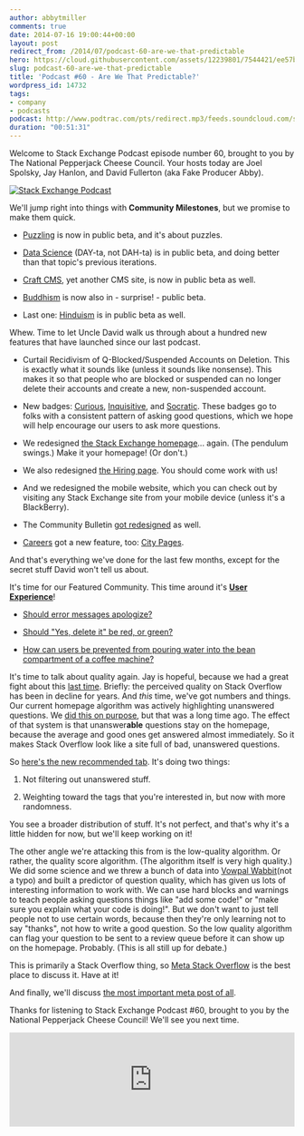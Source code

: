 ```yaml
---
author: abbytmiller
comments: true
date: 2014-07-16 19:00:44+00:00
layout: post
redirect_from: /2014/07/podcast-60-are-we-that-predictable
hero: https://cloud.githubusercontent.com/assets/12239801/7544421/ee57b6aa-f59a-11e4-8d24-4cf85b5646a9.jpg
slug: podcast-60-are-we-that-predictable
title: 'Podcast #60 - Are We That Predictable?'
wordpress_id: 14732
tags:
- company
- podcasts
podcast: http://www.podtrac.com/pts/redirect.mp3/feeds.soundcloud.com/stream/158893545-stack-exchange-stack-exchange-podcast-episode-60-are-we-that-predictable.mp3
duration: "00:51:31"
---
```


Welcome to Stack Exchange Podcast episode number 60, brought to you by The National Pepperjack Cheese Council. Your hosts today are Joel Spolsky, Jay Hanlon, and David Fullerton (aka Fake Producer Abby).

[![Stack Exchange Podcast](http://blog.stackoverflow.com/wp-content/uploads/podcast-og.png)](http://blog.stackoverflow.com/2014/07/podcast-60-are-we-that-predictable/podcast-og/)

We'll jump right into things with **Community Milestones**, but we promise to make them quick.



	
  * [Puzzling](http://puzzling.stackexchange.com/) is now in public beta, and it's about puzzles.

	
  * [Data Science](http://datascience.stackexchange.com/) (DAY-ta, not DAH-ta) is in public beta, and doing better than that topic's previous iterations.

	
  * [Craft CMS](http://craftcms.stackexchange.com/), yet another CMS site, is now in public beta as well.

	
  * [Buddhism](http://buddhism.stackexchange.com/) is now also in - surprise! - public beta.

	
  * Last one: [Hinduism](http://hinduism.stackexchange.com/) is in public beta as well.


Whew. Time to let Uncle David walk us through about a hundred new features that have launched since our last podcast.

	
  * Curtail Recidivism of Q-Blocked/Suspended Accounts on Deletion. This is exactly what it sounds like (unless it sounds like nonsense). This makes it so that people who are blocked or suspended can no longer delete their accounts and create a new, non-suspended account.

	
  * New badges: [Curious](http://meta.stackexchange.com/help/badges/242/curious), [Inquisitive](http://meta.stackexchange.com/help/badges/243/inquisitive), and [Socratic](http://meta.stackexchange.com/help/badges/244/socratic). These badges go to folks with a consistent pattern of asking good questions, which we hope will help encourage our users to ask more questions.

	
  * We redesigned [the Stack Exchange homepage](http://stackexchange.com/)... again. (The pendulum swings.) Make it your homepage! (Or don't.)

	
  * We also redesigned [the Hiring page](http://stackexchange.com/work-here). You should come work with us!

	
  * And we redesigned the mobile website, which you can check out by visiting any Stack Exchange site from your mobile device (unless it's a BlackBerry).

	
  * The Community Bulletin [got redesigned](http://meta.stackexchange.com/questions/234453/redesigned-community-bulletin) as well.

	
  * [Careers](http://careers.stackoverflow.com/) got a new feature, too: [City Pages](http://careers.stackoverflow.com/explore).


And that's everything we've done for the last few months, except for the secret stuff David won't tell us about.

It's time for our Featured Community. This time around it's [**User Experience**](http://ux.stackexchange.com/)!



	
  * [Should error messages apologize?](http://ux.stackexchange.com/questions/31359/should-error-messages-apologize)

	
  * [Should "Yes, delete it" be red, or green?](http://ux.stackexchange.com/questions/49991/should-yes-delete-it-be-red-or-green)

	
  * [How can users be prevented from pouring water into the bean compartment of a coffee machine?](http://ux.stackexchange.com/questions/34126/how-can-users-be-prevented-from-pouring-water-into-the-bean-compartment-of-a-cof)


It's time to talk about quality again. Jay is hopeful, because we had a great fight about this [last time](http://blog.stackoverflow.com/2014/05/podcast-59-hes-one-of-those-science-ists/). Briefly: the perceived quality on Stack Overflow has been in decline for years. And _this_ time, we've got numbers and things. Our current homepage algorithm was actively highlighting unanswered questions. We [did this on purpose](http://blog.stackoverflow.com/2010/11/stack-overflow-homepage-changes/), but that was a long time ago. The effect of that system is that unanswer**able** questions stay on the homepage, because the average and good ones get answered almost immediately. So it makes Stack Overflow look like a site full of bad, unanswered questions.

So [here's the new recommended tab](http://stackoverflow.com/?tab=recommended). It's doing two things:



	
  1. Not filtering out unanswered stuff.

	
  2. Weighting toward the tags that you're interested in, but now with more randomness.


You see a broader distribution of stuff. It's not perfect, and that's why it's a little hidden for now, but we'll keep working on it!

The other angle we're attacking this from is the low-quality algorithm. Or rather, the quality score algorithm. (The algorithm itself is very high quality.) We did some science and we threw a bunch of data into [Vowpal Wabbit](https://en.wikipedia.org/wiki/Vowpal_Wabbit)(not a typo) and built a predictor of question quality, which has given us lots of interesting information to work with. We can use hard blocks and warnings to teach people asking questions things like "add some code!" or "make sure you explain what your code is doing!". But we don't want to just tell people not to use certain words, because then they're only learning not to say "thanks", not how to write a good question. So the low quality algorithm can flag your question to be sent to a review queue before it can show up on the homepage. Probably. (This is all still up for debate.)

This is primarily a Stack Overflow thing, so [Meta Stack Overflow](http://meta.stackoverflow.com/) is the best place to discuss it. Have at it!

And finally, we'll discuss [the most important meta post of all](http://meta.stackoverflow.com/questions/261505/is-it-true-that-if-someone-reaches-200k-reputation-he-she-gets-a-painting-with-a).

Thanks for listening to Stack Exchange Podcast #60, brought to you by the National Pepperjack Cheese Council! We'll see you next time.



<iframe width="100%" height="166" scrolling="no" frameborder="no" src="https://w.soundcloud.com/player/?url=https%3A//api.soundcloud.com/tracks/158893545&amp;color=ff5500&amp;auto_play=false&amp;hide_related=false&amp;show_comments=true&amp;show_user=true&amp;show_reposts=false"></iframe>

